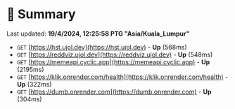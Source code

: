 # 📖 Summary
Last updated: **19/4/2024, 12:25:58 PTG "Asia/Kuala_Lumpur"**

- `GET` [https://hst.ujol.dev](https://hst.ujol.dev) - **Up** (568ms)
- `GET` [https://reddviz.ujol.dev](https://reddviz.ujol.dev) - **Up** (548ms)
- `GET` [https://memeapi.cyclic.app](https://memeapi.cyclic.app) - **Up** (2195ms)
- `GET` [https://klik.onrender.com/health](https://klik.onrender.com/health) - **Up** (322ms)
- `GET` [https://dumb.onrender.com](https://dumb.onrender.com) - **Up** (304ms)
